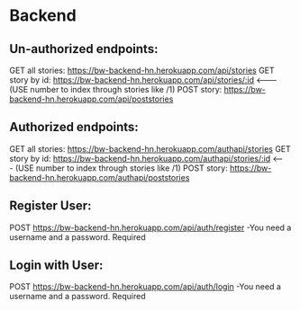 # Backend

## Un-authorized endpoints:

GET all stories: https://bw-backend-hn.herokuapp.com/api/stories
GET story by id: https://bw-backend-hn.herokuapp.com/api/stories/:id <--- (USE number to index through stories like /1) 
POST story: https://bw-backend-hn.herokuapp.com/api/poststories 

## Authorized endpoints:

GET all stories: https://bw-backend-hn.herokuapp.com/authapi/stories
GET story by id: https://bw-backend-hn.herokuapp.com/authapi/stories/:id <--- (USE number to index through stories like /1) 
POST story: https://bw-backend-hn.herokuapp.com/authapi/poststories

## Register User:

POST https://bw-backend-hn.herokuapp.com/api/auth/register 
-You need a username and a password. Required

## Login with User:

POST https://bw-backend-hn.herokuapp.com/api/auth/login
-You need a username and a password. Required 
	                

